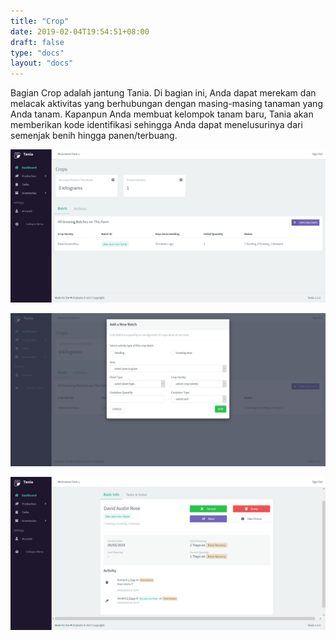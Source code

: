 ```yaml
---
title: "Crop"
date: 2019-02-04T19:54:51+08:00
draft: false
type: "docs"
layout: "docs"
---
```


Bagian Crop adalah jantung Tania. Di bagian ini, Anda dapat merekam dan melacak aktivitas yang berhubungan dengan masing-masing tanaman yang Anda tanam. Kapanpun Anda membuat kelompok tanam baru, Tania akan memberikan kode identifikasi sehingga Anda dapat menelusurinya dari semenjak benih hingga panen/terbuang.

![Crops 1](/docs/crops_1.PNG)

![Crops 2](/docs/crops_2.PNG)

![Crops 3](/docs/crops_3.PNG)
